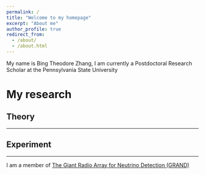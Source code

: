 ```yaml
---
permalink: /
title: "Welcome to my homepage"
excerpt: "About me"
author_profile: true
redirect_from: 
  - /about/
  - /about.html
---
```



My name is Bing Theodore Zhang, I am currently a Postdoctoral Research Scholar at the Pennsylvania State University

My research 
======

## Theory
------

## Experiment
------
I am a member of [The Giant Radio Array for Neutrino Detection (GRAND)](https://grand.cnrs.fr)
